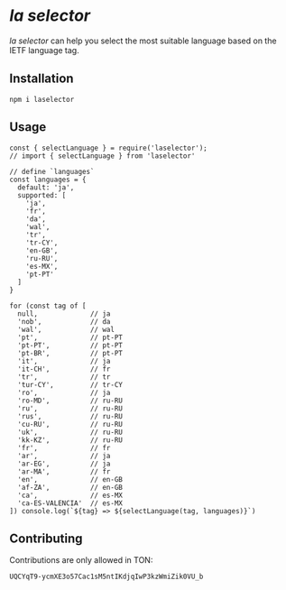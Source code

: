 # _la selector_

_la selector_ can help you select the most suitable language based on the IETF language tag.

## Installation

```
npm i laselector
```

## Usage
```
const { selectLanguage } = require('laselector');
// import { selectLanguage } from 'laselector'

// define `languages`
const languages = {
  default: 'ja',
  supported: [
    'ja',
    'fr',
    'da',
    'wal',
    'tr',
    'tr-CY',
    'en-GB',
    'ru-RU',
    'es-MX',
    'pt-PT'
  ]
}

for (const tag of [
  null,             // ja
  'nob',            // da
  'wal',            // wal
  'pt',             // pt-PT
  'pt-PT',          // pt-PT
  'pt-BR',          // pt-PT
  'it',             // ja
  'it-CH',          // fr
  'tr',             // tr
  'tur-CY',         // tr-CY
  'ro',             // ja
  'ro-MD',          // ru-RU
  'ru',             // ru-RU
  'rus',            // ru-RU
  'cu-RU',          // ru-RU
  'uk',             // ru-RU
  'kk-KZ',          // ru-RU
  'fr',             // fr
  'ar',             // ja
  'ar-EG',          // ja
  'ar-MA',          // fr
  'en',             // en-GB
  'af-ZA',          // en-GB
  'ca',             // es-MX
  'ca-ES-VALENCIA'  // es-MX
]) console.log(`${tag} => ${selectLanguage(tag, languages)}`)
```

## Contributing
Contributions are only allowed in TON:
```
UQCYqT9-ycmXE3o57Cac1sM5ntIKdjqIwP3kzWmiZik0VU_b
```